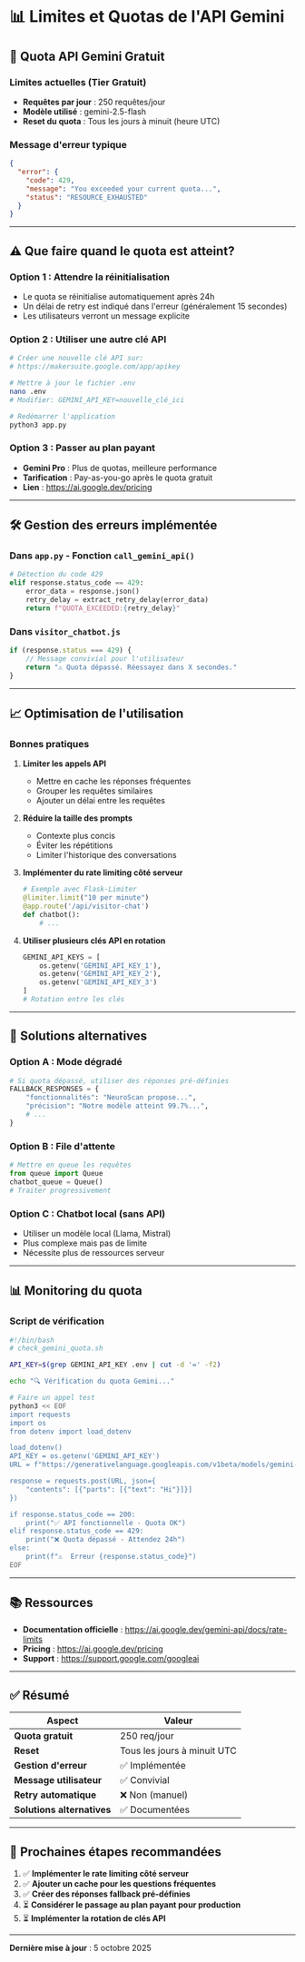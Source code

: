 # 📊 Limites et Quotas de l'API Gemini

## 🎯 Quota API Gemini Gratuit

### Limites actuelles (Tier Gratuit)
- **Requêtes par jour** : 250 requêtes/jour
- **Modèle utilisé** : gemini-2.5-flash
- **Reset du quota** : Tous les jours à minuit (heure UTC)

### Message d'erreur typique
```json
{
  "error": {
    "code": 429,
    "message": "You exceeded your current quota...",
    "status": "RESOURCE_EXHAUSTED"
  }
}
```

---

## ⚠️ Que faire quand le quota est atteint?

### Option 1 : Attendre la réinitialisation
- Le quota se réinitialise automatiquement après 24h
- Un délai de retry est indiqué dans l'erreur (généralement 15 secondes)
- Les utilisateurs verront un message explicite

### Option 2 : Utiliser une autre clé API
```bash
# Créer une nouvelle clé API sur:
# https://makersuite.google.com/app/apikey

# Mettre à jour le fichier .env
nano .env
# Modifier: GEMINI_API_KEY=nouvelle_clé_ici

# Redémarrer l'application
python3 app.py
```

### Option 3 : Passer au plan payant
- **Gemini Pro** : Plus de quotas, meilleure performance
- **Tarification** : Pay-as-you-go après le quota gratuit
- **Lien** : https://ai.google.dev/pricing

---

## 🛠️ Gestion des erreurs implémentée

### Dans `app.py` - Fonction `call_gemini_api()`
```python
# Détection du code 429
elif response.status_code == 429:
    error_data = response.json()
    retry_delay = extract_retry_delay(error_data)
    return f"QUOTA_EXCEEDED:{retry_delay}"
```

### Dans `visitor_chatbot.js`
```javascript
if (response.status === 429) {
    // Message convivial pour l'utilisateur
    return "⚠️ Quota dépassé. Réessayez dans X secondes."
}
```

---

## 📈 Optimisation de l'utilisation

### Bonnes pratiques

1. **Limiter les appels API**
   - Mettre en cache les réponses fréquentes
   - Grouper les requêtes similaires
   - Ajouter un délai entre les requêtes

2. **Réduire la taille des prompts**
   - Contexte plus concis
   - Éviter les répétitions
   - Limiter l'historique des conversations

3. **Implémenter du rate limiting côté serveur**
   ```python
   # Exemple avec Flask-Limiter
   @limiter.limit("10 per minute")
   @app.route('/api/visitor-chat')
   def chatbot():
       # ...
   ```

4. **Utiliser plusieurs clés API en rotation**
   ```python
   GEMINI_API_KEYS = [
       os.getenv('GEMINI_API_KEY_1'),
       os.getenv('GEMINI_API_KEY_2'),
       os.getenv('GEMINI_API_KEY_3')
   ]
   # Rotation entre les clés
   ```

---

## 🔄 Solutions alternatives

### Option A : Mode dégradé
```python
# Si quota dépassé, utiliser des réponses pré-définies
FALLBACK_RESPONSES = {
    "fonctionnalités": "NeuroScan propose...",
    "précision": "Notre modèle atteint 99.7%...",
    # ...
}
```

### Option B : File d'attente
```python
# Mettre en queue les requêtes
from queue import Queue
chatbot_queue = Queue()
# Traiter progressivement
```

### Option C : Chatbot local (sans API)
- Utiliser un modèle local (Llama, Mistral)
- Plus complexe mais pas de limite
- Nécessite plus de ressources serveur

---

## 📊 Monitoring du quota

### Script de vérification
```bash
#!/bin/bash
# check_gemini_quota.sh

API_KEY=$(grep GEMINI_API_KEY .env | cut -d '=' -f2)

echo "🔍 Vérification du quota Gemini..."

# Faire un appel test
python3 << EOF
import requests
import os
from dotenv import load_dotenv

load_dotenv()
API_KEY = os.getenv('GEMINI_API_KEY')
URL = f"https://generativelanguage.googleapis.com/v1beta/models/gemini-2.5-flash:generateContent?key={API_KEY}"

response = requests.post(URL, json={
    "contents": [{"parts": [{"text": "Hi"}]}]
})

if response.status_code == 200:
    print("✅ API fonctionnelle - Quota OK")
elif response.status_code == 429:
    print("❌ Quota dépassé - Attendez 24h")
else:
    print(f"⚠️  Erreur {response.status_code}")
EOF
```

---

## 📚 Ressources

- **Documentation officielle** : https://ai.google.dev/gemini-api/docs/rate-limits
- **Pricing** : https://ai.google.dev/pricing
- **Support** : https://support.google.com/googleai

---

## ✅ Résumé

| Aspect | Valeur |
|--------|--------|
| **Quota gratuit** | 250 req/jour |
| **Reset** | Tous les jours à minuit UTC |
| **Gestion d'erreur** | ✅ Implémentée |
| **Message utilisateur** | ✅ Convivial |
| **Retry automatique** | ❌ Non (manuel) |
| **Solutions alternatives** | ✅ Documentées |

---

## 🎯 Prochaines étapes recommandées

1. ✅ **Implémenter le rate limiting côté serveur**
2. ✅ **Ajouter un cache pour les questions fréquentes**
3. ✅ **Créer des réponses fallback pré-définies**
4. ⏳ **Considérer le passage au plan payant pour production**
5. ⏳ **Implémenter la rotation de clés API**

---

**Dernière mise à jour** : 5 octobre 2025

